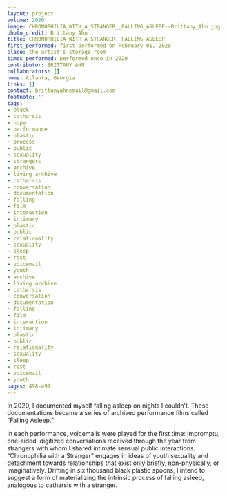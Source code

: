 ```yaml
---
layout: project
volume: 2020
image: CHRONOPHILIA_WITH_A_STRANGER__FALLING_ASLEEP--Brittany_Ahn.jpg
photo_credit: Brittany Ahn
title: CHRONOPHILIA WITH A STRANGER; FALLING ASLEEP
first_performed: first performed on February 01, 2020
place: the artist's storage room
times_performed: performed once in 2020
contributor: BRITTANY AHN
collaborators: []
home: Atlanta, Georgia
links: []
contact: brittanyahnemail@gmail.com
footnote: ''
tags:
- black
- catharsis
- hope
- performance
- plastic
- process
- public
- sexuality
- strangers
- archive
- living archive
- catharsis
- conversation
- documentation
- falling
- film
- interaction
- intimacy
- plastic
- public
- relationality
- sexuality
- sleep
- rest
- voicemail
- youth
- archive
- living archive
- catharsis
- conversation
- documentation
- falling
- film
- interaction
- intimacy
- plastic
- public
- relationality
- sexuality
- sleep
- rest
- voicemail
- youth
pages: 498-499
---
```


In 2020, I documented myself falling asleep on nights I couldn’t. These documentations became a series of archived performance films called “Falling Asleep.”

In each performance, voicemails were played for the first time: impromptu, one-sided, digitized conversations received through the year from strangers with whom I shared intimate sensual public interactions. “Chronophilia with a Stranger” engages in ideas of youth sexuality and detachment towards relationships that exist only briefly, non-physically, or imaginatively. Drifting in six thousand black plastic spoons, I intend to suggest a form of materializing the intrinsic process of falling asleep, analogous to catharsis with a stranger.